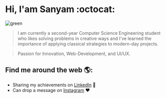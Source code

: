 # Hi, I'am Sanyam :octocat:

![green](https://user-images.githubusercontent.com/65529289/89997816-4d70a380-dcaa-11ea-8698-b0d50485cda2.png)

>I am currently a second-year Computer Science Engineering student who likes solving problems in creative ways and I've learned the importance of applying classical strategies to modern-day projects.

>Passion for Innovation, Web-Development, and UI/UX. 

## Find me around the web 🌎:
- Sharing my achievements on <a href="https://www.linkedin.com/in/sanyammm/">LinkedIn</a> 💼
- Can drop a message on <a href="https://www.instagram.com/_.sanyammm/">Instagram</a> :heart:

